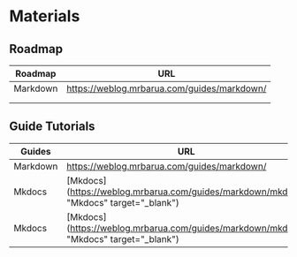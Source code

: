 # Materials

## Roadmap


|  Roadmap  | URL                                         |
|----------|---------------------------------------------|
| Markdown | https://weblog.mrbarua.com/guides/markdown/ |
|          |                                             |
|          |                                             |

## Guide Tutorials

|  Guides  | URL                                         |
|----------|---------------------------------------------|
| Markdown | https://weblog.mrbarua.com/guides/markdown/ |
| Mkdocs | [Mkdocs](https://weblog.mrbarua.com/guides/markdown/mkdocs/ "Mkdocs" target="_blank")|
| Mkdocs | [Mkdocs](https://weblog.mrbarua.com/guides/markdown/mkdocs/ "Mkdocs" target="_blank")|
